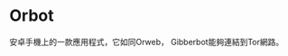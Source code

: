 [Title]: # (Orbot)
[Difficulty]: # (初學者)
[Order]: # (83)

# Orbot

安卓手機上的一款應用程式，它如同Orweb， Gibberbot能夠連結到Tor網路。
